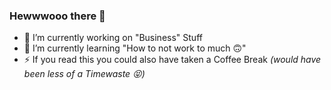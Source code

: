 ### Hewwwooo there 👋

- 🔭 I’m currently working on "Business" Stuff
- 🌱 I’m currently learning "How to not work to much 🙃"
- ⚡ If you read this you could also have taken a Coffee Break *(would have been less of a Timewaste 😝)*

<!--
**konqui/konqui** is a ✨ _special_ ✨ repository because its `README.md` (this file) appears on your GitHub profile.

Here are some ideas to get you started:

- 🔭 I’m currently working on ...
- 🌱 I’m currently learning ...
- 👯 I’m looking to collaborate on ...
- 🤔 I’m looking for help with ...
- 💬 Ask me about ...
- 📫 How to reach me: ...
- 😄 Pronouns: ...
- ⚡ Fun fact: ...
-->
